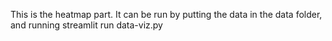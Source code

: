 This is the heatmap part.
It can be run by putting the data in the data folder, and running streamlit run data-viz.py
